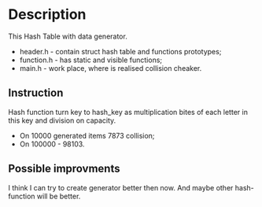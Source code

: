 # Description
This Hash Table with data generator.
* header.h - contain struct hash table and functions prototypes;
* function.h - has static and visible functions;
* main.h - work place, where is realised collision cheaker.
## Instruction
Hash function turn key to hash_key as multiplication bites of each letter in this key and division on capacity.
* On 10000 generated items 7873 collision;
* On 100000 - 98103.
## Possible improvments
I think I can try to create generator better then now. And maybe other hash-function will be better.
